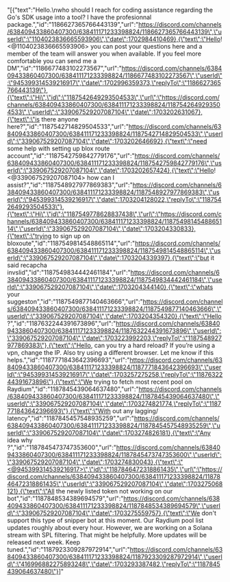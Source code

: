 "[{\"text\":\"Hello.\\nwho should I reach for coding assistance regarding the Go's SDK usage into a tool? I have the profesionnal package.\",\"id\":\"1186627365766443139\",\"url\":\"https://discord.com/channels/638409433860407300/638411171233398824/1186627365766443139\",\"userId\":\"1104023836665593906\",\"date\":1702984410469},{\"text\":\"Hello! <@1104023836665593906> you can post your questions here and a member of the team will answer you when available. If you feel more comfortable you can send me a DM\",\"id\":\"1186677483102273567\",\"url\":\"https://discord.com/channels/638409433860407300/638411171233398824/1186677483102273567\",\"userId\":\"945399314539216917\",\"date\":1702996359373,\"replyTo\":\"1186627365766443139\"},{\"text\":\"Hi\",\"id\":\"1187542649293504533\",\"url\":\"https://discord.com/channels/638409433860407300/638411171233398824/1187542649293504533\",\"userId\":\"339067529207087104\",\"date\":1703202631067},{\"text\":\"is there anyone here?\",\"id\":\"1187542714829504533\",\"url\":\"https://discord.com/channels/638409433860407300/638411171233398824/1187542714829504533\",\"userId\":\"339067529207087104\",\"date\":1703202646692},{\"text\":\"need some help with setting up blox route account\",\"id\":\"1187542759842779176\",\"url\":\"https://discord.com/channels/638409433860407300/638411171233398824/1187542759842779176\",\"userId\":\"339067529207087104\",\"date\":1703202657424},{\"text\":\"Hello! <@339067529207087104> how can I assist?\",\"id\":\"1187548927977869383\",\"url\":\"https://discord.com/channels/638409433860407300/638411171233398824/1187548927977869383\",\"userId\":\"945399314539216917\",\"date\":1703204128022,\"replyTo\":\"1187542649293504533\"},{\"text\":\"Hi\",\"id\":\"1187549778628837438\",\"url\":\"https://discord.com/channels/638409433860407300/638411171233398824/1187549814548865114\",\"userId\":\"339067529207087104\",\"date\":1703204330833},{\"text\":\"trying to sign up on bloxoute\",\"id\":\"1187549814548865114\",\"url\":\"https://discord.com/channels/638409433860407300/638411171233398824/1187549814548865114\",\"userId\":\"339067529207087104\",\"date\":1703204339397},{\"text\":\"but it said recapcha invslid\",\"id\":\"1187549834442461184\",\"url\":\"https://discord.com/channels/638409433860407300/638411171233398824/1187549834442461184\",\"userId\":\"339067529207087104\",\"date\":1703204344140},{\"text\":\"whats your suggeston\",\"id\":\"1187549877140463666\",\"url\":\"https://discord.com/channels/638409433860407300/638411171233398824/1187549877140463666\",\"userId\":\"339067529207087104\",\"date\":1703204354320},{\"text\":\"Hello ?\",\"id\":\"1187632244391673896\",\"url\":\"https://discord.com/channels/638409433860407300/638411171233398824/1187632244391673896\",\"userId\":\"339067529207087104\",\"date\":1703223992203,\"replyTo\":\"1187548927977869383\"},{\"text\":\"Hello, can you try a hard reload? If you’re using a vpn, change the IP. Also try using a different browser. Let me know if this helps.\",\"id\":\"1187771843642396693\",\"url\":\"https://discord.com/channels/638409433860407300/638411171233398824/1187771843642396693\",\"userId\":\"945399314539216917\",\"date\":1703257275258,\"replyTo\":\"1187632244391673896\"},{\"text\":\"We trying to fetch most recent pool on Raydium\",\"id\":\"1187845439064637480\",\"url\":\"https://discord.com/channels/638409433860407300/638411171233398824/1187845439064637480\",\"userId\":\"339067529207087104\",\"date\":1703274821774,\"replyTo\":\"1187771843642396693\"},{\"text\":\"With out any lagging/ latency\",\"id\":\"1187845457548935259\",\"url\":\"https://discord.com/channels/638409433860407300/638411171233398824/1187845457548935259\",\"userId\":\"339067529207087104\",\"date\":1703274826181},{\"text\":\"Any idea why ?\",\"id\":\"1187845473747353600\",\"url\":\"https://discord.com/channels/638409433860407300/638411171233398824/1187845473747353600\",\"userId\":\"339067529207087104\",\"date\":1703274830043},{\"text\":\"<@945399314539216917>\",\"id\":\"1187846472318861435\",\"url\":\"https://discord.com/channels/638409433860407300/638411171233398824/1187846472318861435\",\"userId\":\"339067529207087104\",\"date\":1703275068121},{\"text\":\"All the newly listed token not working on our bot\",\"id\":\"1187848534389694579\",\"url\":\"https://discord.com/channels/638409433860407300/638411171233398824/1187848534389694579\",\"userId\":\"339067529207087104\",\"date\":1703275559757},{\"text\":\"We don't support this type of snipper bot at this moment. Our Raydium pool list updates roughly about every hour. However, we are working on a Solana stream with SPL filtering. That might be helpfully. More updates will be released next week. Keep tuned.\",\"id\":\"1187923309287972914\",\"url\":\"https://discord.com/channels/638409433860407300/638411171233398824/1187923309287972914\",\"userId\":\"416996882275893248\",\"date\":1703293387482,\"replyTo\":\"1187845439064637480\"}]"